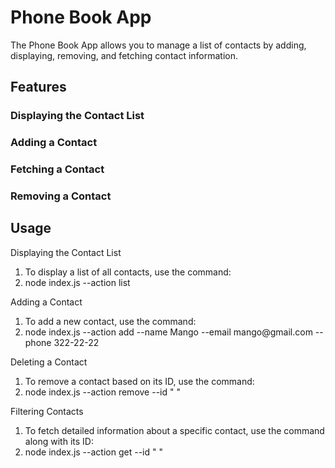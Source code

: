 <h1>Phone Book App</h1>
<p>The Phone Book App allows you to manage a list of contacts by adding, displaying, removing, and fetching contact information.</p>
<h2>Features</h2>
<h3>Displaying the Contact List</h3>
<src="/img/list">
<h3>Adding a Contact</h3>
<src="/img/add>
<h3>Fetching a Contact</h3>
<src="/img/find>
<h3>Removing a Contact</h3>
<src="/img/remove>
<h2>Usage</h2>
<p>Displaying the Contact List</p>
<ol>
<li>To display a list of all contacts, use the command:</li>
<li>node index.js --action list</li>
</ol>
<p>Adding a Contact</p>
<ol>
<li>To add a new contact, use the command:</li>
<li>node index.js --action add --name Mango --email mango@gmail.com --phone 322-22-22</li>
</ol>
<p>Deleting a Contact</p>
<ol>
<li>To remove a contact based on its ID, use the command:</li>
<li>node index.js --action remove --id " "</li>
</ol>
<p>Filtering Contacts</p>
<ol>
<li>To fetch detailed information about a specific contact, use the command along with its ID:</li>
<li>node index.js --action get --id " "</li>
</ol>
